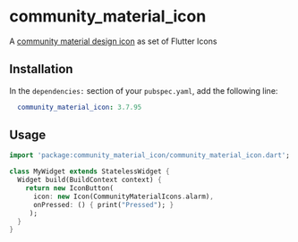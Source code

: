 # community_material_icon

A [community material design icon](https://materialdesignicons.com) as set of Flutter Icons

## Installation

In the `dependencies:` section of your `pubspec.yaml`, add the following line:

```yaml
  community_material_icon: 3.7.95
```

## Usage

```dart
import 'package:community_material_icon/community_material_icon.dart';

class MyWidget extends StatelessWidget {
  Widget build(BuildContext context) {
    return new IconButton(
      icon: new Icon(CommunityMaterialIcons.alarm),
      onPressed: () { print("Pressed"); }
     );
  }
}
```